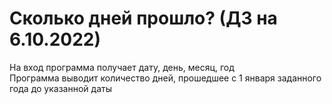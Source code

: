 # Сколько дней прошло? (ДЗ на 6.10.2022)
На вход программа получает дату, день, месяц, год\
Программа выводит количество дней, прошедшее с 1 января заданного года до указанной даты
